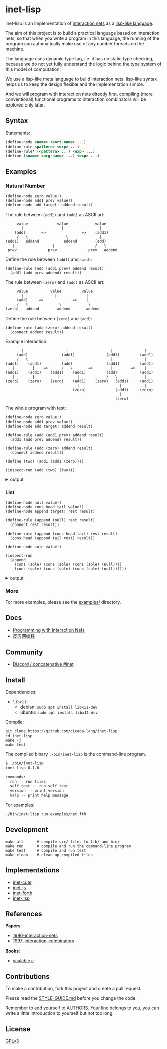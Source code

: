 # inet-lisp

inet-lisp is an implementation of [interaction nets](https://en.wikipedia.org/wiki/Interaction_nets)
as a [lisp-like language](https://en.wikipedia.org/wiki/lisp_(programming_language)).

The aim of this project is to build
a practical language based on interaction nets,
so that when you write a program in this language,
the running of the program can automatically make use of
any number threads on the machine.

The language uses dynamic type tag,
i.e. it has no static type checking,
because we do not yet fully understand the logic behind
the type system of this model of computation.

We use a lisp-like meta language to build interaction nets.
lisp-like syntax helps us to keep the design flexible
and the implementation simple.

And we will program with interaction nets directly first,
compiling (more conventional) functional programs
to interaction combinators will be explored only later.

## Syntax

Statements:

```xml
(define-node <name> <port-name> ...)
(define-rule <pattern> <exp> ...)
(define-rule* (<pattern> ...) <exp> ...)
(define (<name> <arg-name> ...) <exp> ...)
```

## Examples

### Natural Number

```
(define-node zero value!)
(define-node add1 prev value!)
(define-node add target! addend result)
```

The rule between `(add1)` and `(add)` as ASCII art:

```
     value             value            value
       |                 |                |
    (add)       =>                =>    (add1)
     /   \                 \              |
(add1)   addend           addend        (add)
   |                 |                  /   \
 prev              prev              prev   addend
```

Define the rule between `(add1)` and `(add)`:

```
(define-rule (add (add1 prev) addend result)
  (add1 (add prev addend) result))
```

The rule between `(zero)` and `(add)` as ASCII art:

```
     value          value         value
       |              |             |
     (add)     =>             =>    |
     /   \              \            \
(zero)   addend        addend       addend
```

Define the rule between `(zero)` and `(add)`:

```
(define-rule (add (zero) addend result)
  (connect addend result))
```

Example interaction:

```
       |                   |                   |              |
     (add)               (add1)              (add1)         (add1)
     /   \                 |                   |              |
(add1)    (add1)         (add)               (add1)         (add1)
   |        |    =>      /   \       =>        |        =>    |
(add1)    (add1)    (add1)    (add1)         (add)          (add1)
   |        |          |        |            /   \            |
(zero)    (zero)    (zero)    (add1)    (zero)   (add1)     (add1)
                                |                  |          |
                              (zero)             (add1)     (zero)
                                                   |
                                                 (zero)
```

The whole program with test:

```
(define-node zero value!)
(define-node add1 prev value!)
(define-node add target! addend result)

(define-rule (add (add1 prev) addend result)
  (add1 (add prev addend) result))

(define-rule (add (zero) addend result)
  (connect addend result))

(define (two) (add1 (add1 (zero))))

(inspect-run (add (two) (two)))
```

<details>
<summary>output</summary>

```xml
<net>
<root>
(add₇)-result-<>-
</root>
<body>
(add1₃)-value!-<>-!target-(add₇)
(add1₆)-value!-<>-addend-(add₇)
(add1₅)-value!-<>-prev-(add1₆)
(zero₄)-value!-<>-prev-(add1₅)
(add1₂)-value!-<>-prev-(add1₃)
(zero₁)-value!-<>-prev-(add1₂)
</body>
</net>

<net>
<root>
(add1₉)-value!-<>-
</root>
<body>
(add1₁₁)-value!-<>-prev-(add1₉)
(add1₆)-value!-<>-prev-(add1₁₁)
(add1₅)-value!-<>-prev-(add1₆)
(zero₄)-value!-<>-prev-(add1₅)
</body>
</net>
```

</details>

### List

```
(define-node null value!)
(define-node cons head tail value!)
(define-node append target! rest result)

(define-rule (append (null) rest result)
  (connect rest result))

(define-rule (append (cons head tail) rest result)
  (cons head (append tail rest) result))

(define-node sole value!)

(inspect-run
  (append
    (cons (sole) (cons (sole) (cons (sole) (null))))
    (cons (sole) (cons (sole) (cons (sole) (null))))))
```

<details>
<summary>output</summary>

```xml
<net>
<root>
(append₁₅)-result-<>-
</root>
<body>
(cons₇)-value!-<>-!target-(append₁₅)
(cons₁₄)-value!-<>-rest-(append₁₅)
(cons₁₂)-value!-<>-tail-(cons₁₄)
(sole₁₃)-value!-<>-head-(cons₁₄)
(cons₁₀)-value!-<>-tail-(cons₁₂)
(sole₁₁)-value!-<>-head-(cons₁₂)
(null₈)-value!-<>-tail-(cons₁₀)
(sole₉)-value!-<>-head-(cons₁₀)
(cons₅)-value!-<>-tail-(cons₇)
(sole₆)-value!-<>-head-(cons₇)
(cons₃)-value!-<>-tail-(cons₅)
(sole₄)-value!-<>-head-(cons₅)
(null₁)-value!-<>-tail-(cons₃)
(sole₂)-value!-<>-head-(cons₃)
</body>
</net>

<net>
<root>
(cons₁₇)-value!-<>-
</root>
<body>
(cons₁₉)-value!-<>-tail-(cons₁₇)
(sole₆)-value!-<>-head-(cons₁₇)
(cons₂₁)-value!-<>-tail-(cons₁₉)
(sole₄)-value!-<>-head-(cons₁₉)
(cons₁₄)-value!-<>-tail-(cons₂₁)
(sole₂)-value!-<>-head-(cons₂₁)
(cons₁₂)-value!-<>-tail-(cons₁₄)
(sole₁₃)-value!-<>-head-(cons₁₄)
(cons₁₀)-value!-<>-tail-(cons₁₂)
(sole₁₁)-value!-<>-head-(cons₁₂)
(null₈)-value!-<>-tail-(cons₁₀)
(sole₉)-value!-<>-head-(cons₁₀)
</body>
</net>
```

</details>

### More

For more examples, please see the [examples/](examples/) directory.

## Docs

- [Programming with Interaction Nets](docs/articles/programming-with-interaction-nets.md)
- [反应网编程](docs/articles/反应网编程.md)

## Community

- [Discord / concatenative #inet](https://discord.gg/EcUfwRkbdx)

## Install

Dependencies:

- `libx11`:
  - debian: `sudo apt install libx11-dev`
  - ubuntu: `sudo apt install libx11-dev`

Compile:

```
git clone https://github.com/cicada-lang/inet-lisp
cd inet-lisp
make -j
make test
```

The compiled binary `./bin/inet-lisp` is the command-line program.

```sh
$ ./bin/inet-lisp
inet-lisp 0.1.0

commands:
  run -- run files
  self-test -- run self test
  version -- print version
  help -- print help message
```

For examples:

```sh
./bin/inet-lisp run examples/nat.fth
```

## Development

```shell
make all      # compile src/ files to lib/ and bin/
make run      # compile and run the command-line program
make test     # compile and run test
make clean    # clean up compiled files
```

## Implementations

- [inet-cute](https://github.com/cicada-lang/inet-cute)
- [inet-js](https://github.com/cicada-lang/inet-js)
- [inet-forth](https://github.com/cicada-lang/inet-forth)
- [inet-lisp](https://github.com/cicada-lang/inet-lisp)

## References

**Papers**:

- [1990-interaction-nets](./docs/references/1990-interaction-nets.pdf)
- [1997-interaction-combinators](./docs/references/1997-interaction-combinators.pdf)

**Books**:

- [scalable c](https://github.com/booksbyus/scalable-c)

## Contributions

To make a contribution, fork this project and create a pull request.

Please read the [STYLE-GUIDE.md](STYLE-GUIDE.md) before you change the code.

Remember to add yourself to [AUTHORS](AUTHORS).
Your line belongs to you, you can write a little
introduction to yourself but not too long.

## License

[GPLv3](LICENSE)
